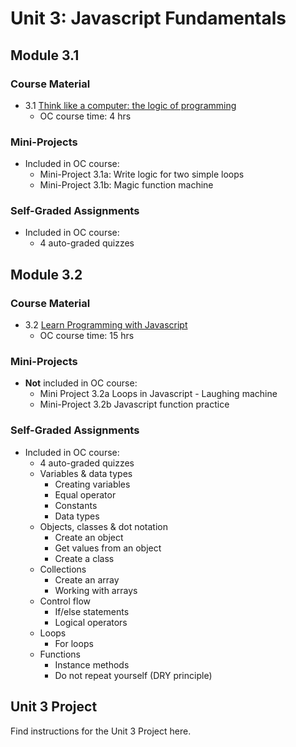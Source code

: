 # Unit 3: Javascript Fundamentals

## Module 3.1

### Course Material

* 3.1 [Think like a computer: the logic of programming](https://openclassrooms.com/en/courses/5261196-think-like-a-computer-the-logic-of-programming)
   * OC course time: 4 hrs 

### Mini-Projects

* Included in OC course:
   * Mini-Project 3.1a: 
     Write logic for two simple loops
   * Mini-Project 3.1b:
     Magic function machine  

### Self-Graded Assignments

* Included in OC course: 
   * 4 auto-graded quizzes

## Module 3.2 

### Course Material

* 3.2 [Learn Programming with Javascript](https://openclassrooms.com/en/courses/5664271-learn-programming-with-javascript)
   * OC course time: 15 hrs 

### Mini-Projects

* **Not** included in OC course:
   * Mini Project 3.2a
     Loops in Javascript - Laughing machine 
   * Mini-Project 3.2b
     Javascript function practice

### Self-Graded Assignments

* Included in OC course: 
     * 4 auto-graded quizzes
     * Variables & data types
	     * Creating variables
	     * Equal operator
	     * Constants
	     * Data types
     * Objects, classes & dot notation
	     * Create an object
	     * Get values from an object
	     * Create a class
     * Collections
	     * Create an array
	     * Working with arrays
     * Control flow
	     * If/else statements
	     * Logical operators
     * Loops
     	* For loops
     * Functions
     	* Instance methods
     	* Do not repeat yourself (DRY principle)

## Unit 3 Project

Find instructions for the Unit 3 Project here.

